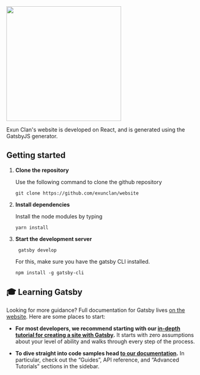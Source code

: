 
<img src="https://upload.wikimedia.org/wikipedia/commons/thumb/9/93/Exun_Clan_Logo.png/1200px-Exun_Clan_Logo.png" width="300">

<a src="https://exunclan.com">Exun Clan</a>'s website is developed on React, and is generated using the GatsbyJS generator.

## Getting started

1. **Clone the repository**

    Use the following command to clone the github repository
    
    ``` git clone https://github.com/exunclan/website ```

2. **Install dependencies**

    Install the node modules by typing
    
    ``` yarn install ```

3. **Start the development server**

    ``` gatsby develop```
    
    For this, make sure you have the gatsby CLI installed.

    ```npm install -g gatsby-cli```



## 🎓 Learning Gatsby

Looking for more guidance? Full documentation for Gatsby lives [on the website](https://next.gatsbyjs.org/). Here are some places to start:

-   **For most developers, we recommend starting with our [in-depth tutorial for creating a site with Gatsby](https://next.gatsbyjs.org/tutorial/).** It starts with zero assumptions about your level of ability and walks through every step of the process.

-   **To dive straight into code samples head [to our documentation](https://next.gatsbyjs.org/docs/).** In particular, check out the “Guides”, API reference, and “Advanced Tutorials” sections in the sidebar.
